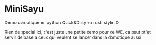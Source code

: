 MiniSayu
========

Demo domotique en python Quick&Dirty en rush style :D

Rien de special ici, c'est juste une petite demo pour ce WE, ca peut pt'et servir de base a ceux qui veulent se lancer dans la domotique aussi
